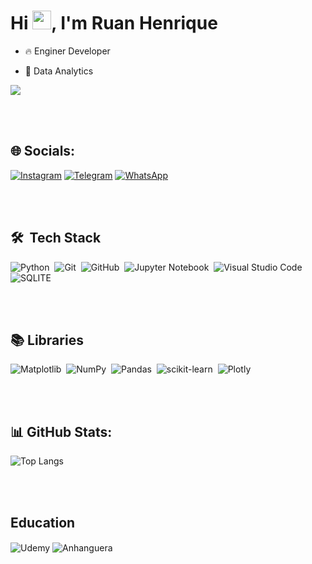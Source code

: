 <h1 align="left">Hi <img src="https://raw.githubusercontent.com/kaueMarques/kaueMarques/master/hi.gif" height="30px">, I'm Ruan Henrique</h1>
 
- 🔥 Enginer Developer

- 💬 Data Analytics

[![](https://visitcount.itsvg.in/api?id=RuanHSferreira&icon=3&color=2)](https://visitcount.itsvg.in)

<br><br>

## 🌐 Socials:
[![Instagram](https://img.shields.io/badge/Instagram-%23E4405F.svg?logo=Instagram&logoColor=white)](https://www.instagram.com/ruan.hsferreira)
[![Telegram](https://img.shields.io/badge/Telegram-2CA5E0?style=for-the-badge&logo=telegram&logoColor=white)](https://t.me/Ruan_hsferreira)
[![WhatsApp](https://img.shields.io/badge/WhatsApp-25D366?style=for-the-badge&logo=whatsapp&logoColor=white)](https://wa.me/qr/QH5U44XZVBK7M1)

<br><br>

## 🛠 &nbsp;Tech Stack

![Python](https://img.shields.io/badge/Python-14354C?style=flat&logo=python&logoColor=white)&nbsp;
![Git](https://img.shields.io/badge/-Git-05122A?style=flat&logo=git)&nbsp;
![GitHub](https://img.shields.io/badge/-GitHub-05122A?style=flat&logo=github)&nbsp;
![Jupyter Notebook](https://img.shields.io/badge/jupyter-%23FA0F00.svg?style=for-the-badge&logo=jupyter&logoColor=white)&nbsp;
![Visual Studio Code](https://img.shields.io/badge/-Visual%20Studio%20Code-05122A?style=flat&logo=visual-studio-code&logoColor=007ACC)&nbsp;
![SQLITE](https://img.shields.io/badge/SQLite-07405E?style=flat&logo=sqlite&logoColor=white)

<br><br>

## 📚 Libraries

![Matplotlib](https://img.shields.io/badge/Matplotlib-%23ffffff.svg?style=for-the-badge&logo=Matplotlib&logoColor=black)&nbsp;
![NumPy](https://img.shields.io/badge/numpy-%23013243.svg?style=for-the-badge&logo=numpy&logoColor=white)&nbsp;
![Pandas](https://img.shields.io/badge/pandas-%23150458.svg?style=for-the-badge&logo=pandas&logoColor=white)&nbsp;
![scikit-learn](https://img.shields.io/badge/scikit--learn-%23F7931E.svg?style=for-the-badge&logo=scikit-learn&logoColor=white)&nbsp;
![Plotly](https://img.shields.io/badge/Plotly-%233F4F75.svg?style=for-the-badge&logo=plotly&logoColor=white)&nbsp;

<br><br>

## 📊 GitHub Stats:

![Top Langs](https://github-readme-stats.vercel.app/api/top-langs/?username=RuanHSferreira&layout=compact&theme=onedark)

<br><br>

## Education
<div style="display: inline_block">
  <img align="center" alt="Udemy" src="https://img.shields.io/badge/Udemy-EC5252?style=flat&logo=Udemy&logoColor=white" />
  <img align="center" alt="Anhanguera" src="https://img.shields.io/badge/Anhanguera-style=flat" />
 
</div>

<br>
